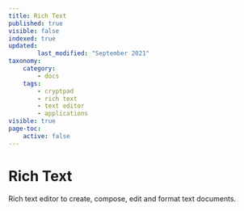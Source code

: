 ```yaml
---
title: Rich Text
published: true
visible: false
indexed: true
updated:
        last_modified: "September 2021"
taxonomy:
    category:
        - docs
    tags:
        - cryptpad
        - rich text
        - text editor
        - applications
visible: true
page-toc:
    active: false
---
```


# Rich Text

Rich text editor to create, compose, edit and format text documents.
